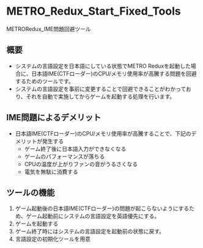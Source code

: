 # METRO_Redux_Start_Fixed_Tools
METRORedux_IME問題回避ツール

## 概要
- システムの⾔語設定を⽇本語にしている状態でMETRO Reduxを起動した場合に、⽇本語IME(CTFローダー)のCPU/メモリ使⽤率が⾼騰する問題を回避するためのツールです。
- システムの⾔語設定を事前に変更することで回避できることがわかっており、それを⾃動で実施してからゲームを起動する処理を⾏います。

## IME問題によるデメリット
- ⽇本語IME(CTFローダー)のCPU/メモリ使⽤率が⾼騰することで、下記のデメリットが発生する
  - ゲーム終了後に⽇本語⼊⼒ができなくなる
  - ゲームのパフォーマンスが落ちる
  - CPUの温度が上がりファンの⾳がうるさくなる
  - 電気を無駄に消費する

## ツールの機能
1. ゲーム起動後の⽇本語IME(CTFローダー)の問題が起こらないようにするため、ゲーム起動前にシステムの⾔語設定を英語優先にする。
2. ゲームを起動する
3. ゲーム終了時にはシステムの⾔語設定を起動前の状態に戻す。
4. ⾔語設定の初期化ツールを⽤意
